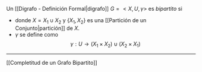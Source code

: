 Un [[Digrafo - Definición Formal|digrafo]] $G=<X,U,γ>$ es *bipartito* si
- donde $X=X_1∪X_2$ y $\{X_1,X_2\}$ es una [[Partición de un Conjunto|partición]] de $X$.
- $γ$ se define como $$γ:U→(X_1×X_2)∪(X_2×X_1)$$
***
[[Completitud de un Grafo Bipartito]]